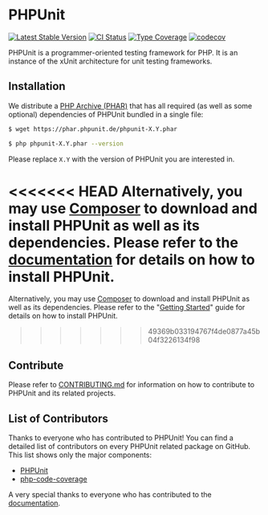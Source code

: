# PHPUnit

[![Latest Stable Version](https://poser.pugx.org/phpunit/phpunit/v/stable.png)](https://packagist.org/packages/phpunit/phpunit)
[![CI Status](https://github.com/sebastianbergmann/phpunit/workflows/CI/badge.svg)](https://github.com/sebastianbergmann/phpunit/actions)
[![Type Coverage](https://shepherd.dev/github/sebastianbergmann/phpunit/coverage.svg)](https://shepherd.dev/github/sebastianbergmann/phpunit)
[![codecov](https://codecov.io/gh/sebastianbergmann/phpunit/branch/9.6/graph/badge.svg)](https://codecov.io/gh/sebastianbergmann/phpunit)

PHPUnit is a programmer-oriented testing framework for PHP. It is an instance of the xUnit architecture for unit testing frameworks.

## Installation

We distribute a [PHP Archive (PHAR)](https://php.net/phar) that has all required (as well as some optional) dependencies of PHPUnit bundled in a single file:

```bash
$ wget https://phar.phpunit.de/phpunit-X.Y.phar

$ php phpunit-X.Y.phar --version
```

Please replace `X.Y` with the version of PHPUnit you are interested in.

<<<<<<< HEAD
Alternatively, you may use [Composer](https://getcomposer.org/) to download and install PHPUnit as well as its dependencies. Please refer to the [documentation](https://phpunit.de/documentation.html) for details on how to install PHPUnit.
=======
Alternatively, you may use [Composer](https://getcomposer.org/) to download and install PHPUnit as well as its dependencies. Please refer to the "[Getting Started](https://phpunit.de/getting-started-with-phpunit.html)" guide for details on how to install PHPUnit.
>>>>>>> 49369b033194767f4de0877a45b04f3226134f98

## Contribute

Please refer to [CONTRIBUTING.md](https://github.com/sebastianbergmann/phpunit/blob/main/.github/CONTRIBUTING.md) for information on how to contribute to PHPUnit and its related projects.

## List of Contributors

Thanks to everyone who has contributed to PHPUnit! You can find a detailed list of contributors on every PHPUnit related package on GitHub. This list shows only the major components:

* [PHPUnit](https://github.com/sebastianbergmann/phpunit/graphs/contributors)
* [php-code-coverage](https://github.com/sebastianbergmann/php-code-coverage/graphs/contributors)

A very special thanks to everyone who has contributed to the [documentation](https://github.com/sebastianbergmann/phpunit-documentation-english/graphs/contributors).

